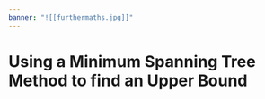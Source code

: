```yaml
---
banner: "![[furthermaths.jpg]]"
---
```

# Using a Minimum Spanning Tree Method to find an Upper Bound
